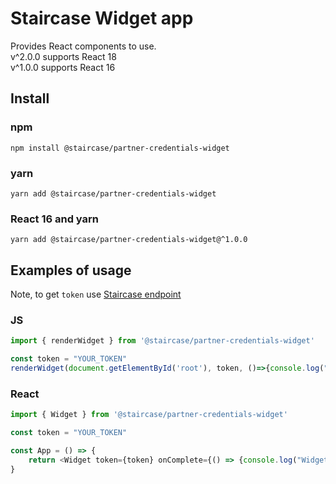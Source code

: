 # Staircase Widget app
Provides React components to use.  
v^2.0.0 supports React 18  
v^1.0.0 supports React 16  

## Install

### npm 

```npm install @staircase/partner-credentials-widget```

### yarn 

```yarn add @staircase/partner-credentials-widget```

### React 16 and yarn

```yarn add @staircase/partner-credentials-widget@^1.0.0```



## Examples of usage

Note, to get `token` use  [Staircase endpoint](https://api.staircase.co/docs/Mortgage%20Products/Borrower/Employment/partnerWidgetToken#root)

### JS
```js
import { renderWidget } from '@staircase/partner-credentials-widget'

const token = "YOUR_TOKEN"
renderWidget(document.getElementById('root'), token, ()=>{console.log("Widget worked"), ()=>{console.log("Widget Error")}})
```

### React
```js
import { Widget } from '@staircase/partner-credentials-widget'

const token = "YOUR_TOKEN"

const App = () => {
    return <Widget token={token} onComplete={() => {console.log("Widget worked")} onError={()=>{}} onClose={()=>{}} }/>
}
```
